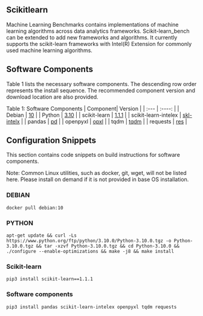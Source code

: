 ## Scikitlearn
Machine Learning Benchmarks contains implementations of machine learning algorithms across data analytics frameworks. Scikit-learn_bench can be extended to add new frameworks and algorithms. It currently supports the scikit-learn frameworks with Intel(R) Extension for commonly used machine learning algorithms.


## Software Components
Table 1 lists the necessary software components. 
The descending row order represents the install sequence. 
The recommended component version and download location are also provided.

Table 1: Software Components
| Component| Version |
| :---        |    :----:   |
| Debian | [10](https://www.debian.org/download) |
| Python | [3.10](https://www.python.org/ftp/python/3.10.0/Python-3.10.0.tgz) |
| scikit-learn | [1.1.1](https://scikit-learn.org/stable/) |
| scikit-learn-intelex | [skl-intelx](https://github.com/intel/scikit-learn-intelex) |
| pandas | [pd](https://pandas.pydata.org/) |
| openpyxl | [opxl](https://openpyxl.readthedocs.io/en/stable/) |
| tqdm | [tqdm](https://tqdm.github.io/) |
| requests | [res](https://requests.readthedocs.io/en/latest/) |


## Configuration Snippets
This section contains code snippets on build instructions for software components.

Note: Common Linux utilities, such as docker, git, wget, will not be listed here. Please install on demand if it is not provided in base OS installation.

### DEBIAN
```
docker pull debian:10
```

### PYTHON
```
apt-get update && curl -Ls https://www.python.org/ftp/python/3.10.0/Python-3.10.0.tgz -o Python-3.10.0.tgz && tar -xzvf Python-3.10.0.tgz && cd Python-3.10.0 && ./configure --enable-optimizations && make -j8 && make install
```

### Scikit-learn
```
pip3 install scikit-learn==1.1.1
```
### Software components
```
pip3 install pandas scikit-learn-intelex openpyxl tqdm requests
```